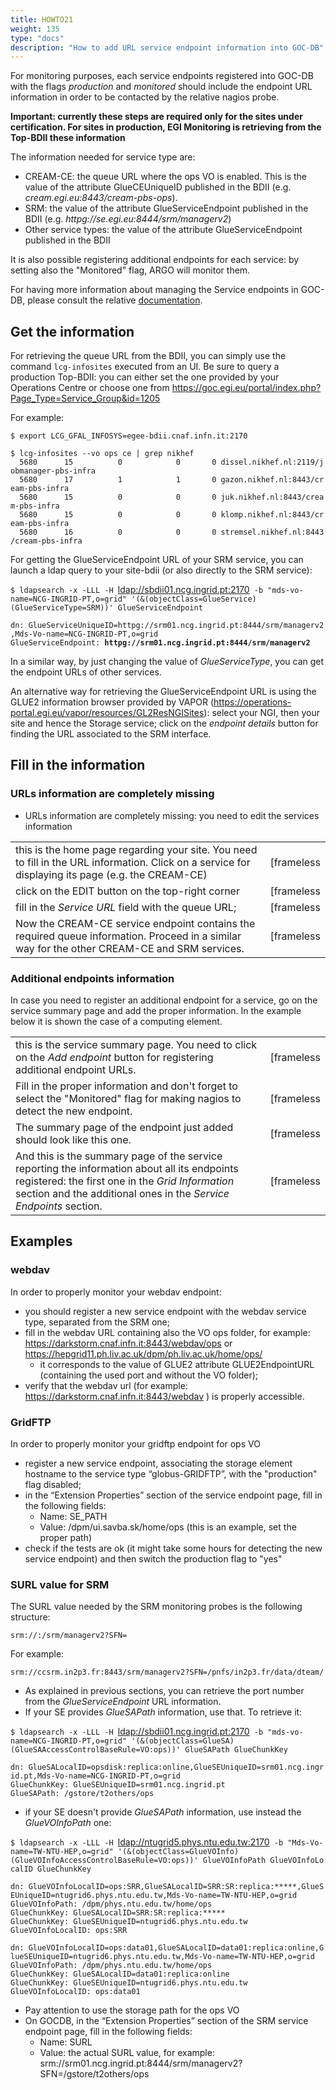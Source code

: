 ```yaml
---
title: HOWTO21
weight: 135
type: "docs"
description: "How to add URL service endpoint information into GOC-DB"
---
```


For monitoring purposes, each service endpoints registered into GOC-DB
with the flags *production* and *monitored* should include the endpoint
URL information in order to be contacted by the relative nagios probe.

**Important: currently these steps are required only for the sites under
certification. For sites in production, EGI Monitoring is retrieving
from the Top-BDII these information**

The information needed for service type are:

  - CREAM-CE: the queue URL where the ops VO is enabled. This is the
    value of the attribute GlueCEUniqueID published in the BDII (e.g.
    *cream.egi.eu:8443/cream-pbs-ops*).
  - SRM: the value of the attribute GlueServiceEndpoint published in the
    BDII (e.g. *httpg://se.egi.eu:8444/srm/managerv2*)
  - Other service types: the value of the attribute GlueServiceEndpoint
    published in the BDII

It is also possible registering additional endpoints for each service:
by setting also the "Monitored" flag, ARGO will monitor them.

For having more information about managing the Service endpoints in
GOC-DB, please consult the relative
[documentation](https://wiki.egi.eu/wiki/GOCDB/Input_System_User_Documentation#Service_Endpoints).

## Get the information

For retrieving the queue URL from the BDII, you can simply use the
command `lcg-infosites` executed from an UI. Be sure to query a
production Top-BDII: you can either set the one provided by your
Operations Centre or choose one from
<https://goc.egi.eu/portal/index.php?Page_Type=Service_Group&id=1205>

For example:

`$ export LCG_GFAL_INFOSYS=egee-bdii.cnaf.infn.it:2170`

`$ lcg-infosites --vo ops ce | grep nikhef`
`  5680      15          0            0       0 dissel.nikhef.nl:2119/jobmanager-pbs-infra`
`  5680      17          1            1       0 gazon.nikhef.nl:8443/cream-pbs-infra`
`  5680      15          0            0       0 juk.nikhef.nl:8443/cream-pbs-infra`
`  5680      15          0            0       0 klomp.nikhef.nl:8443/cream-pbs-infra`
`  5680      16          0            0       0 stremsel.nikhef.nl:8443/cream-pbs-infra`

For getting the GlueServiceEndpoint URL of your SRM service, you can
launch a ldap query to your site-bdii (or also directly to the SRM
service):

`$ ldapsearch -x -LLL -H `<ldap://sbdii01.ncg.ingrid.pt:2170>` -b "mds-vo-name=NCG-INGRID-PT,o=grid" '(&(objectClass=GlueService)(GlueServiceType=SRM))' GlueServiceEndpoint`

`dn: GlueServiceUniqueID=httpg://srm01.ncg.ingrid.pt:8444/srm/managerv2,Mds-Vo-name=NCG-INGRID-PT,o=grid`
`GlueServiceEndpoint: `**`httpg://srm01.ncg.ingrid.pt:8444/srm/managerv2`**

In a similar way, by just changing the value of *GlueServiceType*, you
can get the endpoint URLs of other services.

An alternative way for retrieving the GlueServiceEndpoint URL is using
the GLUE2 information browser provided by VAPOR
(https://operations-portal.egi.eu/vapor/resources/GL2ResNGISites):
select your NGI, then your site and hence the Storage service; click on
the *endpoint details* button for finding the URL associated to the SRM
interface.

## Fill in the information

### URLs information are completely missing

  - URLs information are completely missing: you need to edit the
    services information

|                                                                                                                                                    |                                                          |
| -------------------------------------------------------------------------------------------------------------------------------------------------- | -------------------------------------------------------- |
| this is the home page regarding your site. You need to fill in the URL information. Click on a service for displaying its page (e.g. the CREAM-CE) | [frameless|border|800px](/File:Picture01.png "wikilink") |
| click on the EDIT button on the top-right corner                                                                                                   | [frameless|border|800px](/File:Picture02.png "wikilink") |
| fill in the *Service URL* field with the queue URL;                                                                                                | [frameless|border|800px](/File:Picture03.png "wikilink") |
| Now the CREAM-CE service endpoint contains the required queue information. Proceed in a similar way for the other CREAM-CE and SRM services.       | [frameless|border|800px](/File:Picture04.png "wikilink") |

### Additional endpoints information

In case you need to register an additional endpoint for a service, go on
the service summary page and add the proper information. In the example
below it is shown the case of a computing element.

|                                                                                                                                                                                                                       |                                                          |
| --------------------------------------------------------------------------------------------------------------------------------------------------------------------------------------------------------------------- | -------------------------------------------------------- |
| this is the service summary page. You need to click on the *Add endpoint* button for registering additional endpoint URLs.                                                                                            | [frameless|border|800px](/File:Picture05.png "wikilink") |
| Fill in the proper information and don't forget to select the "Monitored" flag for making nagios to detect the new endpoint.                                                                                          | [frameless|border|800px](/File:Picture06.png "wikilink") |
| The summary page of the endpoint just added should look like this one.                                                                                                                                                | [frameless|border|800px](/File:Picture07.png "wikilink") |
| And this is the summary page of the service reporting the information about all its endpoints registered: the first one in the *Grid Information* section and the additional ones in the *Service Endpoints* section. | [frameless|border|800px](/File:Picture08.png "wikilink") |

## Examples

### webdav

In order to properly monitor your webdav endpoint:

  - you should register a new service endpoint with the webdav service
    type, separated from the SRM one;
  - fill in the webdav URL containing also the VO ops folder, for
    example: <https://darkstorm.cnaf.infn.it:8443/webdav/ops> or
    <https://hepgrid11.ph.liv.ac.uk/dpm/ph.liv.ac.uk/home/ops/>
      - it corresponds to the value of GLUE2 attribute GLUE2EndpointURL
        (containing the used port and without the VO folder);
  - verify that the webdav url (for example:
    <https://darkstorm.cnaf.infn.it:8443/webdav> ) is properly
    accessible.

### GridFTP

In order to properly monitor your gridftp endpoint for ops VO

  - register a new service endpoint, associating the storage element
    hostname to the service type “globus-GRIDFTP”, with the "production"
    flag disabled;
  - in the “Extension Properties” section of the service endpoint page,
    fill in the following fields:
      - Name: SE_PATH
      - Value: /dpm/ui.savba.sk/home/ops (this is an example, set the
        proper path)
  - check if the tests are ok (it might take some hours for detecting
    the new service endpoint) and then switch the production flag to
    "yes"

### SURL value for SRM

The SURL value needed by the SRM monitoring probes is the following
structure:

`srm://`<hostname>`:`<port>`/srm/managerv2?SFN=`<GlueSAPath or GlueVOInfoPath>

For example:

`srm://ccsrm.in2p3.fr:8443/srm/managerv2?SFN=/pnfs/in2p3.fr/data/dteam/`

  - As explained in previous sections, you can retrieve the port number
    from the *GlueServiceEndpoint* URL information.
  - If your SE provides *GlueSAPath* information, use that. To retrieve
    it:

`$ ldapsearch -x -LLL -H `<ldap://sbdii01.ncg.ingrid.pt:2170>` -b "mds-vo-name=NCG-INGRID-PT,o=grid" '(&(objectClass=GlueSA)(GlueSAAccessControlBaseRule=VO:ops))' GlueSAPath GlueChunkKey`

`dn: GlueSALocalID=opsdisk:replica:online,GlueSEUniqueID=srm01.ncg.ingrid.pt,Mds-Vo-name=NCG-INGRID-PT,o=grid`
`GlueChunkKey: GlueSEUniqueID=srm01.ncg.ingrid.pt`
`GlueSAPath: /gstore/t2others/ops`

  - if your SE doesn't provide *GlueSAPath* information, use instead the
    *GlueVOInfoPath* one:

`$ ldapsearch -x -LLL -H `<ldap://ntugrid5.phys.ntu.edu.tw:2170>` -b "Mds-Vo-name=TW-NTU-HEP,o=grid" '(&(objectClass=GlueVOInfo)(GlueVOInfoAccessControlBaseRule=VO:ops))' GlueVOInfoPath GlueVOInfoLocalID GlueChunkKey`

`dn: GlueVOInfoLocalID=ops:SRR,GlueSALocalID=SRR:SR:replica:*****,GlueSEUniqueID=ntugrid6.phys.ntu.edu.tw,Mds-Vo-name=TW-NTU-HEP,o=grid`
`GlueVOInfoPath: /dpm/phys.ntu.edu.tw/home/ops`
`GlueChunkKey: GlueSALocalID=SRR:SR:replica:*****`
`GlueChunkKey: GlueSEUniqueID=ntugrid6.phys.ntu.edu.tw`
`GlueVOInfoLocalID: ops:SRR`

`dn: GlueVOInfoLocalID=ops:data01,GlueSALocalID=data01:replica:online,GlueSEUniqueID=ntugrid6.phys.ntu.edu.tw,Mds-Vo-name=TW-NTU-HEP,o=grid`
`GlueVOInfoPath: /dpm/phys.ntu.edu.tw/home/ops`
`GlueChunkKey: GlueSALocalID=data01:replica:online`
`GlueChunkKey: GlueSEUniqueID=ntugrid6.phys.ntu.edu.tw`
`GlueVOInfoLocalID: ops:data01`

  - Pay attention to use the storage path for the ops VO
  - On GOCDB, in the “Extension Properties” section of the SRM service
    endpoint page, fill in the following fields:
      - Name: SURL
      - Value: the actual SURL value, for example:
        srm://srm01.ncg.ingrid.pt:8444/srm/managerv2?SFN=/gstore/t2others/ops
